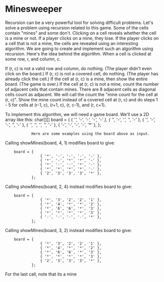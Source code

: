 # Minesweeper
Recursion can be a very powerful tool for solving difficult problems. Let's solve a problem using recursion related to this game. Some of the cells contain "mines" and some don't. Clicking on a cell reveals whether the cell is a mine or not. If a player clicks on a mine, they lose. If the player clicks on a cell that is not a mine, the cells are revealed using an interesting algorithm. We are going to create and implement such an algorithm using recursion. Here's the idea behind the algorithm. When a cell is clicked at some row, r,  and column, c.

If (r, c) is not a valid row and column, do nothing. (The player didn't even click on the board.)
If (r, c) is not a covered cell, do nothing. (The player has already click the cell.)
If the cell at (r, c) is a mine, then show the entire board. (The game is over.)
If the cell at (r, c) is not a mine, count the number of adjacent cells that contain mines. There are 8 adjacent cells as diagonal cells count as adjacent. We will call the count the "mine count for the cell at (r, c)".
Show the mine count instead of a covered cell at (r, c) and do steps 1 - 5 for cells at (r-1, c), (r+1, c), (r, c-1), and (r, c+1).

To implement this algorithm, we will need a game board. We'll use a 2D array like this:
        char[][] board = { 
                    { '*', '-', '-', '-', '-' }, 
                    { '*', '-', '*', '*', '-' }, 
                    { '*', '-', '-', '*', '-' },
                    { '*', '*', '*', '*', '-' }, 
                    { '-', '-', '-', '-', '*' }, 
                };
                
                Here are some examples using the board above as input.

Calling showMines(board, 4, 1) modifies board to give:

        board = { 
                    { '*', '-', '-', '-', '-' }, 
                    { '*', '-', '*', '*', '-' }, 
                    { '*', '-', '-', '*', '-' },
                    { '*', '*', '*', '*', '-' }, 
                    { '2', '3', '3', '3', '*' }, 
                };
Calling showMines(board, 2, 4) instead modifies board to give:

        board = { 
                    { '*', '3', '2', '2', '1' }, 
                    { '*', '4', '*', '*', '2' }, 
                    { '*', '6', '6', '*', '3' },
                    { '*', '*', '*', '*', '3' }, 
                    { '-', '-', '-', '-', '*' }, 
                };
Calling showMines(board, 3, 2) instead modifies board to give:

        board = { 
                    { '*', '3', '2', '2', '1' }, 
                    { '*', '4', '*', '*', '2' }, 
                    { '*', '6', '6', '*', '3' },
                    { '*', '*', '*', '*', '3' }, 
                    { '2', '3', '3', '3', '*' }, 
                };
For the last call, note that its a mine
